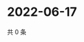 # 2022-06-17

共 0 条

<!-- BEGIN WEIBO -->
<!-- 最后更新时间 Fri Jun 17 2022 12:29:54 GMT+0800 (China Standard Time) -->

<!-- END WEIBO -->
